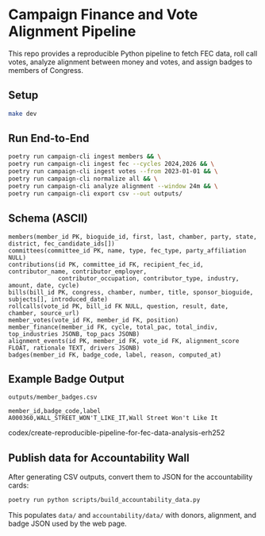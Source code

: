 # Campaign Finance and Vote Alignment Pipeline

This repo provides a reproducible Python pipeline to fetch FEC data, roll call votes, analyze alignment between money and votes, and assign badges to members of Congress.

## Setup

```bash
make dev
```

## Run End-to-End

```bash
poetry run campaign-cli ingest members && \
poetry run campaign-cli ingest fec --cycles 2024,2026 && \
poetry run campaign-cli ingest votes --from 2023-01-01 && \
poetry run campaign-cli normalize all && \
poetry run campaign-cli analyze alignment --window 24m && \
poetry run campaign-cli export csv --out outputs/
```

## Schema (ASCII)

```
members(member_id PK, bioguide_id, first, last, chamber, party, state, district, fec_candidate_ids[])
committees(committee_id PK, name, type, fec_type, party_affiliation NULL)
contributions(id PK, committee_id FK, recipient_fec_id, contributor_name, contributor_employer,
              contributor_occupation, contributor_type, industry, amount, date, cycle)
bills(bill_id PK, congress, chamber, number, title, sponsor_bioguide, subjects[], introduced_date)
rollcalls(vote_id PK, bill_id FK NULL, question, result, date, chamber, source_url)
member_votes(vote_id FK, member_id FK, position)
member_finance(member_id FK, cycle, total_pac, total_indiv, top_industries JSONB, top_pacs JSONB)
alignment_events(id PK, member_id FK, vote_id FK, alignment_score FLOAT, rationale TEXT, drivers JSONB)
badges(member_id FK, badge_code, label, reason, computed_at)
```

## Example Badge Output

`outputs/member_badges.csv`

```
member_id,badge_code,label
A000360,WALL_STREET_WON'T_LIKE_IT,Wall Street Won't Like It
```

 codex/create-reproducible-pipeline-for-fec-data-analysis-erh252

## Publish data for Accountability Wall

After generating CSV outputs, convert them to JSON for the accountability cards:

```bash
poetry run python scripts/build_accountability_data.py
```

This populates `data/` and `accountability/data/` with donors, alignment, and badge JSON used by the web page.

